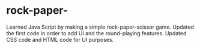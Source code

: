 # rock-paper-
Learned Java Script by making a simple rock-paper-scissor game.
Updated the first code in order to add UI and the round-playing features.
Updated CSS code and HTML code for UI purposes.